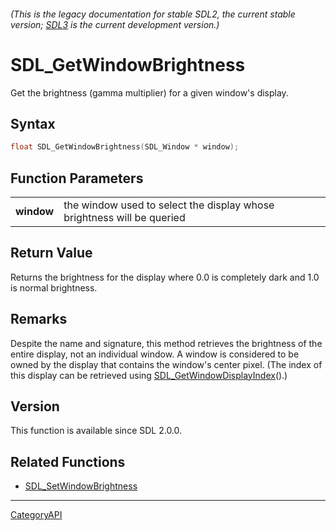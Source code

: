 ###### (This is the legacy documentation for stable SDL2, the current stable version; [SDL3](https://wiki.libsdl.org/SDL3/) is the current development version.)
# SDL_GetWindowBrightness

Get the brightness (gamma multiplier) for a given window's display.

## Syntax

```c
float SDL_GetWindowBrightness(SDL_Window * window);

```

## Function Parameters

|                |                                                                        |
| -------------- | ---------------------------------------------------------------------- |
| **window**     | the window used to select the display whose brightness will be queried |

## Return Value

Returns the brightness for the display where 0.0 is completely dark and 1.0
is normal brightness.

## Remarks

Despite the name and signature, this method retrieves the brightness of the
entire display, not an individual window. A window is considered to be
owned by the display that contains the window's center pixel. (The index of
this display can be retrieved using
[SDL_GetWindowDisplayIndex](SDL_GetWindowDisplayIndex)().)

## Version

This function is available since SDL 2.0.0.

## Related Functions

* [SDL_SetWindowBrightness](SDL_SetWindowBrightness)

----
[CategoryAPI](CategoryAPI)

